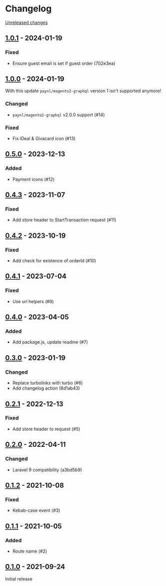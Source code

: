 # Changelog 

[Unreleased changes](https://github.com/rapidez/paynl/compare/1.0.1...master)
## [1.0.1](https://github.com/rapidez/paynl/releases/tag/1.0.1) - 2024-01-19

### Fixed

- Ensure guest email is set if guest order (702e3ea)

## [1.0.0](https://github.com/rapidez/paynl/releases/tag/1.0.0) - 2024-01-19

With this update `paynl/magento2-graphql` version 1 isn't supported anymore!

### Changed

- `paynl/magento2-graphql` v2.0.0 support (#14)

### Fixed

- Fix iDeal & Givacard icon (#13)

## [0.5.0](https://github.com/rapidez/paynl/releases/tag/0.5.0) - 2023-12-13

### Added

- Payment icons (#12)

## [0.4.3](https://github.com/rapidez/paynl/releases/tag/0.4.3) - 2023-11-07

### Fixed

- Add store header to StartTransaction request (#11)

## [0.4.2](https://github.com/rapidez/paynl/releases/tag/0.4.2) - 2023-10-19

### Fixed

- Add check for existence of orderId (#10)

## [0.4.1](https://github.com/rapidez/paynl/releases/tag/0.4.1) - 2023-07-04

### Fixed

- Use url helpers (#9)

## [0.4.0](https://github.com/rapidez/paynl/releases/tag/0.4.0) - 2023-04-05

### Added

- Add package.js, update readme (#7)

## [0.3.0](https://github.com/rapidez/paynl/releases/tag/0.3.0) - 2023-01-19

### Changed

- Replace turbolinks with turbo (#6)
- Add changelog action (8d1ab43)

## [0.2.1](https://github.com/rapidez/paynl/releases/tag/0.2.1) - 2022-12-13

### Fixed

- Add store header to request (#5)

## [0.2.0](https://github.com/rapidez/paynl/releases/tag/0.2.0) - 2022-04-11

### Changed

- Laravel 9 compatibility (a3bd5b9)

## [0.1.2](https://github.com/rapidez/paynl/releases/tag/0.1.2) - 2021-10-08

### Fixed

- Kebab-case event (#3)

## [0.1.1](https://github.com/rapidez/paynl/releases/tag/0.1.1) - 2021-10-05

### Added

- Route name (#2)

## [0.1.0](https://github.com/rapidez/paynl/releases/tag/0.1.0) - 2021-09-24

Initial release


